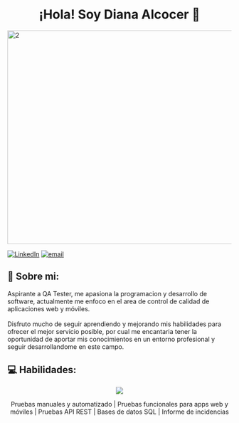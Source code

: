 
<div>
 <h1 align="center">¡Hola! Soy Diana Alcocer 👋</h1>
</div>
<img width="1920" height="480" alt="2" src="https://github.com/user-attachments/assets/1e7110c9-b656-4e82-abc8-151a6ec9a563" />
</div>

[![LinkedIn](https://img.shields.io/badge/LinkedIn-%230077B5.svg?logo=linkedin&logoColor=white)](https://linkedin.com/in/diana-alcocer-qaengineer/) [![email](https://img.shields.io/badge/Email-D14836?logo=gmail&logoColor=white)](mailto:carol.015@gmail.com) 

## 💫 Sobre mi: 
Aspirante a QA Tester, me apasiona la programacion y desarrollo de software, actualmente me enfoco en el area de control de calidad de aplicaciones web y móviles. <br><br>Disfruto mucho de seguir aprendiendo y mejorando mis habilidades para ofrecer el mejor servicio posible, por cual me encantaria tener la oportunidad de aportar mis conocimientos en un entorno profesional y seguir desarrollandome en este campo.

## 💻 Habilidades:

<p align="center">
  <a href="https://skillicons.dev">
    <img src="https://skillicons.dev/icons?i=py,js,selenium,figma,postman,postgres,pycharm,vscode,androidstudio,bash,git&theme=light" />
  </a>
</p>

<p align="center">
  Pruebas manuales y automatizado | Pruebas funcionales para apps web y móviles | Pruebas API REST | Bases de datos SQL | Informe de incidencias
</p>
